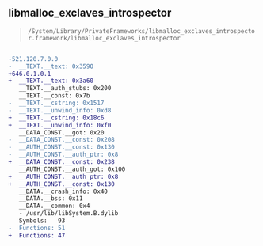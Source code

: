 ## libmalloc_exclaves_introspector

> `/System/Library/PrivateFrameworks/libmalloc_exclaves_introspector.framework/libmalloc_exclaves_introspector`

```diff

-521.120.7.0.0
-  __TEXT.__text: 0x3590
+646.0.1.0.1
+  __TEXT.__text: 0x3a60
   __TEXT.__auth_stubs: 0x200
   __TEXT.__const: 0x7b
-  __TEXT.__cstring: 0x1517
-  __TEXT.__unwind_info: 0xd8
+  __TEXT.__cstring: 0x18c6
+  __TEXT.__unwind_info: 0xf0
   __DATA_CONST.__got: 0x20
-  __DATA_CONST.__const: 0x208
-  __AUTH_CONST.__const: 0x130
-  __AUTH_CONST.__auth_ptr: 0x8
+  __DATA_CONST.__const: 0x238
   __AUTH_CONST.__auth_got: 0x100
+  __AUTH_CONST.__auth_ptr: 0x8
+  __AUTH_CONST.__const: 0x130
   __DATA.__crash_info: 0x40
   __DATA.__bss: 0x11
   __DATA.__common: 0x4
   - /usr/lib/libSystem.B.dylib
   Symbols:   93
-  Functions: 51
+  Functions: 47
 

```
